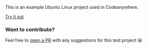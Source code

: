 This is an example Ubuntu Linux project used in Codeanywhere.

[Try it out](https://app.codeanywhere.com/workspace/create#https://github.com/Codeanywhere-Templates/base-ubuntu)
### Want to contribute?

Feel free to [open a PR](https://github.com/Codeanywhere-Templates/base-ubuntu) with any suggestions for this test project 😃 
